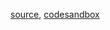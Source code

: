 [source](https://github.com/kossidts/react-stockcharts/blob/master/docs/lib/charts/VolumeProfileBySessionChart.js), [codesandbox](https://codesandbox.io/s/github/rrag/react-stockcharts-examples2/tree/master/examples/VolumeProfileBySessionChart)
